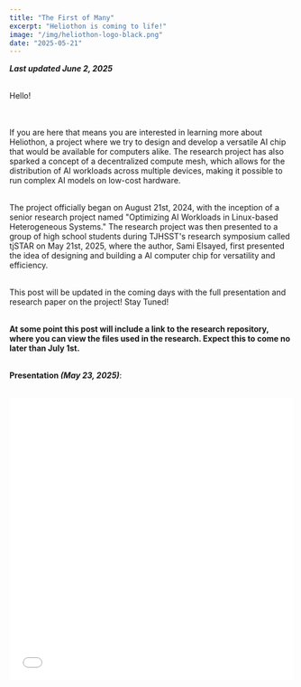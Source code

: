 ```yaml
---
title: "The First of Many"
excerpt: "Heliothon is coming to life!"
image: "/img/heliothon-logo-black.png"
date: "2025-05-21"
---
```


***Last updated June 2, 2025***
<br></br>

Hello!

<br></br>
If you are here that means you are interested in learning more about Heliothon, a project where we try to design and develop a versatile AI chip that would be available for computers alike. The research project has also sparked a concept of a decentralized compute mesh, which allows for the distribution of AI workloads across multiple devices, making it possible to run complex AI models on low-cost hardware.
<br></br>

The project officially began on August 21st, 2024, with the inception of a senior research project named "Optimizing AI Workloads in Linux-based Heterogeneous Systems." The research project was then presented to a group of high school students during TJHSST's research symposium called tjSTAR on May 21st, 2025, where the author, Sami Elsayed, first presented the idea of designing and building a AI computer chip for versatility and efficiency.
<br></br>

This post will be updated in the coming days with the full presentation and research paper on the project! Stay Tuned!
<br></br>

**At some point this post will include a link to the research repository, where you can view the files used in the research. Expect this to come no later than July 1st.**
<br></br>

**Presentation *(May 23, 2025)***:
<br></br>

<iframe src="/docs/Senior Research Presentation (official).pdf" width="100%" height="500px" frameborder="0"></iframe>
<br></br>